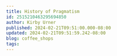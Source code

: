 ```yaml
---
title: History of Pragmatism
id: 2515210463295694850
author: Kirby Urner
published: 2024-02-21T09:51:00.000-08:00
updated: 2024-02-21T09:51:59.242-08:00
blog: coffee_shops
tags: 
---
```


